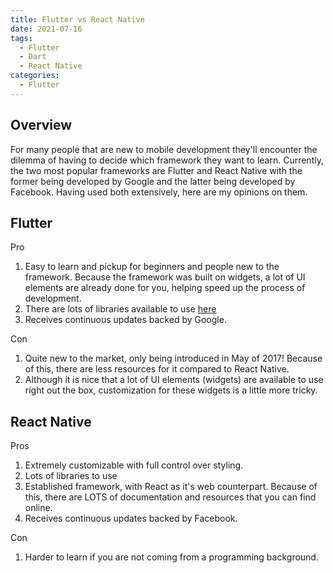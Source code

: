 ```yaml
---
title: Flutter vs React Native
date: 2021-07-16
tags:
  - Flutter
  - Dart
  - React Native
categories:
  - Flutter
---
```


## Overview

For many people that are new to mobile development they'll encounter the dilemma of having to decide which framework they want to learn. Currently, the two most popular frameworks are Flutter and React Native with the former being developed by Google and the latter being developed by Facebook. Having used both extensively, here are my opinions on them.

## Flutter

Pro

1. Easy to learn and pickup for beginners and people new to the framework. Because the framework was built on widgets, a lot of UI elements are already done for you, helping speed up the process of development.
2. There are lots of libraries available to use [here](https://pub.dev/)
3. Receives continuous updates backed by Google.

Con

1. Quite new to the market, only being introduced in May of 2017! Because of this, there are less resources for it compared to React Native.
2. Although it is nice that a lot of UI elements (widgets) are available to use right out the box, customization for these widgets is a little more tricky.

## React Native

Pros

1. Extremely customizable with full control over styling.
2. Lots of libraries to use
3. Established framework, with React as it's web counterpart. Because of this, there are LOTS of documentation and resources that you can find online.
4. Receives continuous updates backed by Facebook.

Con

1. Harder to learn if you are not coming from a programming background.
